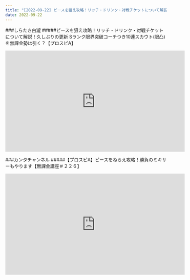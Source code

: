 ```yaml
---
title: "[2022-09-22] ピースを狙え攻略！リッチ・ドリンク・対戦チケットについて解説！久しぶりの更新 Sランク限界突破コーチつき10連スカウト(限凸)を無課金勢は引く？【プロスピA】 他"
date: 2022-09-22
---
```

###しらたき白瀧
#####ピースを狙え攻略！リッチ・ドリンク・対戦チケットについて解説！久しぶりの更新 Sランク限界突破コーチつき10連スカウト(限凸)を無課金勢は引く？【プロスピA】
<iframe width="560" height="315" src="https://www.youtube.com/embed/baAFhX3M6xI" frameborder="0" allow="accelerometer; autoplay; clipboard-write; encrypted-media; gyroscope; picture-in-picture" allowfullscreen></iframe>

###カンタチャンネル
#####【プロスピA】ピースをねらえ攻略！勝負のミキサーもやります【無課金講座＃２２６】
<iframe width="560" height="315" src="https://www.youtube.com/embed/TPYTHTzmrqQ" frameborder="0" allow="accelerometer; autoplay; clipboard-write; encrypted-media; gyroscope; picture-in-picture" allowfullscreen></iframe>

